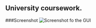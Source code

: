 ## University coursework.

###Screenshot
![Screenshot fo the GUI](screenshot.pngraw=true "Screenshot")
